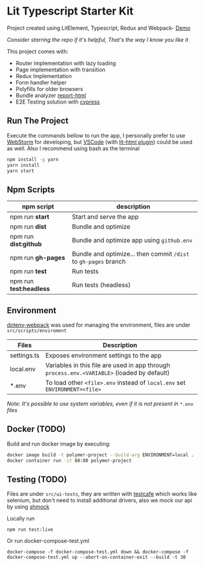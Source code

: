 # Lit Typescript Starter Kit
Project created using LitElement, Typescript, Redux and Webpack- [Demo](https://quackmartins.github.io/lit-ts-redux)

*Consider starring the repo if it's helpful, That's the way I know you like it*

This project comes with:
  - Router implementation with lazy loading
  - Page implementation with transition
  - Redux Implementation
  - Form handler helper
  - Polyfills for older browsers
  - Bundle analyzer [report-html](https://quackmartins.github.io/lit-ts-redux/report.htlm)
  - E2E Testing solution with [cypress](https://www.cypress.io)

## Run The Project
Execute the commands bellow to run the app, I personally prefer to use [WebStorm](https://www.jetbrains.com/webstorm) for developing, but [VSCode](https://code.visualstudio.com/) (with [lit-html plugin](https://marketplace.visualstudio.com/items?itemName=bierner.lit-html)) could be used as well. Also I recommend using bash as the terminal 
```bash
npm install -g yarn
yarn install
yarn start
```

## Npm Scripts
|**npm script**               |**description**                                                  |
|-----------------------------|-----------------------------------------------------------------|
|npm run **start**            | Start and serve the app                                         |
|npm run **dist**             | Bundle and optimize                                             |
|npm run **dist:github**      | Bundle and optimize app using `github.env`                      |
|npm run **gh-pages**         | Bundle and optimize... then commit `/dist` to `gh-pages` branch |
|npm run **test**             | Run tests                                                       |
|npm run **test:headless**    | Run tests (headless)                                            |

## Environment
[dotenv-webpack](https://github.com/mrsteele/dotenv-webpack) was used for managing the environment, files are under `src/scripts/enviroment`

|**Files**        |**Description**                                                                            |
|-----------------|-------------------------------------------------------------------------------------------|
|settings.ts      |Exposes environment settings to the app                                                    |
|local.env        |Variables in this file are used in app through `process.env.<VARIABLE>` (loaded by default)|
|*.env            |To load other `<file>.env` instead of `local.env` set `ENVIRONMENT=<file>`                 |

*Note: It's possible to use system variables, even if it is not present in `*.env` files*

## Docker (TODO)

Build and run docker image by executing:

```bash
docker image build -t polymer-project --build-arg ENVIRONMENT=local .
docker container run -it 80:80 polymer-project
```

## Testing (TODO)
Files are under `src/ui-tests`, they are written with [testcafe](https://github.com/DevExpress/testcafe) which works like selenium, but don't need to install additional drivers,
also we mock our api by using [shmock](https://github.com/xetorthio/shmock)

Locally run

    npm run test:live

Or run docker-compose-test.yml

    docker-compose -f docker-compose-test.yml down && docker-compose -f docker-compose-test.yml up --abort-on-container-exit --build -t 30
